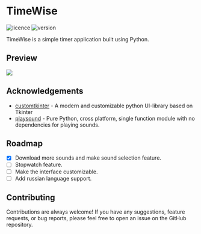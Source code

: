 # TimeWise
![licence](https://img.shields.io/badge/License-MIT-green.svg)
![version](https://img.shields.io/badge/Version-0.4_beta-blue)

TimeWise is a simple timer application built using Python.

## Preview
<img src='https://media.discordapp.net/attachments/1160587020163366912/1206183156760322078/image.png?ex=65db149a&is=65c89f9a&hm=b432048c27d74120d03f5cd866a338e366e43fb865dc43aaa445fd9041202674&=&format=webp&quality=lossless'></img>

## Acknowledgements
 - [customtkinter](https://github.com/TomSchimansky/CustomTkinter) - A modern and customizable python UI-library based on Tkinter 
 - [playsound](https://github.com/TaylorSMarks/playsound) - Pure Python, cross platform, single function module with no dependencies for playing sounds. 

## Roadmap
 - [x] Download more sounds and make sound selection feature.
 - [ ] Stopwatch feature.
 - [ ] Make the interface customizable.
 - [ ] Add russian language support.

## Contributing
Contributions are always welcome! If you have any suggestions, feature requests, or bug reports, please feel free to open an issue on the GitHub repository.
